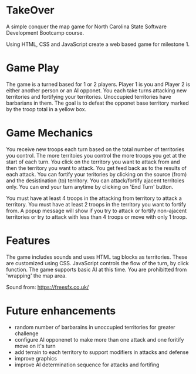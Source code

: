 # TakeOver
A simple conquer the map game for North Carolina State Software Development Bootcamp course.

Using HTML, CSS and JavaScript create a web based game for milestone 1.

# Game Play
The game is a turned based for 1 or 2 players. Player 1 is you and Player 2 is either another person or an AI opponet. You each take turns attacking new territories and fortifying your territories. Unoccupied territories have barbarians in them. The goal is to defeat the opponet base territory marked by the troop total in a yellow box.

# Game Mechanics
You receive new troops each turn based on the total number of territories you control. The more territoies you control the more troops you get at the start of each turn. You click on the territory you want to attack from and then the territory you want to attack. You get feed back as to the results of each attack. You can fortify your teritories by clicking on the source (from) and the desistination (to) territory. You can attack/fortify ajacent territoies only. You can end your turn anytime by clicking on 'End Turn' button.

You must have at least 4 troops in the attacking from territory to attack a territory. 
You must have at least 2 troops in the territory you want to fortify from.
A popup message will show if you try to attack or fortify non-ajacent territories or try to attack with less than 4 troops or move with only 1 troop.


# Features
The game includes sounds and uses HTML tag blocks as territories. These are customized using CSS. JavaScript controls the flow of the turn, by click function. The game supports basic AI at this time. You are prohibitted from 'wrapping' the map area. 

Sound from: https://freesfx.co.uk/


# Future enhancements
* random number of barbarains in unoccupied territories for greater challenge
* configure AI opponenet to make more than one attack and one foritify move on it's turn
* add terrain to each territory to support modifiers in attacks and defense
* improve graphics
* improve AI determination sequence for attacks and fortifing
